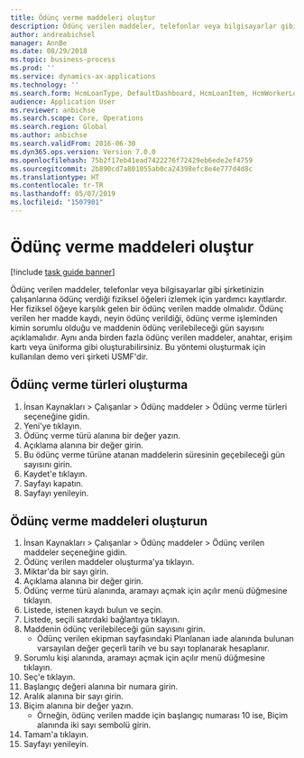 ```yaml
---
title: Ödünç verme maddeleri oluştur
description: Ödünç verilen maddeler, telefonlar veya bilgisayarlar gibi şirketinizin çalışanlarına ödünç verdiği fiziksel öğeleri izlemek için yardımcı kayıtlardır.
author: andreabichsel
manager: AnnBe
ms.date: 08/29/2018
ms.topic: business-process
ms.prod: ''
ms.service: dynamics-ax-applications
ms.technology: ''
ms.search.form: HcmLoanType, DefaultDashboard, HcmLoanItem, HcmWorkerLookUp
audience: Application User
ms.reviewer: anbichse
ms.search.scope: Core, Operations
ms.search.region: Global
ms.author: anbichse
ms.search.validFrom: 2016-06-30
ms.dyn365.ops.version: Version 7.0.0
ms.openlocfilehash: 75b2f17eb41ead7422276f72429eb6ede2ef4759
ms.sourcegitcommit: 2b890cd7a801055ab0ca24398efc8e4e777d4d8c
ms.translationtype: HT
ms.contentlocale: tr-TR
ms.lasthandoff: 05/07/2019
ms.locfileid: "1507901"
---
```

# <a name="create-loan-items"></a>Ödünç verme maddeleri oluştur

[!include [task guide banner](../../includes/task-guide-banner.md)]

Ödünç verilen maddeler, telefonlar veya bilgisayarlar gibi şirketinizin çalışanlarına ödünç verdiği fiziksel öğeleri izlemek için yardımcı kayıtlardır. Her fiziksel öğeye karşılık gelen bir ödünç verilen madde olmalıdır. Ödünç verilen her madde kaydı, neyin ödünç verildiği, ödünç verme işleminden kimin sorumlu olduğu ve maddenin ödünç verilebileceği gün sayısını açıklamalıdır. Aynı anda birden fazla ödünç verilen maddeler, anahtar, erişim kartı veya üniforma gibi oluşturabilirsiniz. Bu yöntemi oluşturmak için kullanılan demo veri şirketi USMF'dir.


## <a name="create-loan-types"></a>Ödünç verme türleri oluşturma
1. İnsan Kaynakları > Çalışanlar > Ödünç maddeler > Ödünç verme türleri seçeneğine gidin.
2. Yeni'ye tıklayın.
3. Ödünç verme türü alanına bir değer yazın.
4. Açıklama alanına bir değer girin.
5. Bu ödünç verme türüne atanan maddelerin süresinin geçebileceği gün sayısını girin. 
6. Kaydet'e tıklayın.
7. Sayfayı kapatın.
8. Sayfayı yenileyin.

## <a name="create-loan-items"></a>Ödünç verme maddeleri oluşturun
1. İnsan Kaynakları > Çalışanlar > Ödünç maddeler > Ödünç verilen maddeler seçeneğine gidin.
2. Ödünç verilen maddeler oluşturma'ya tıklayın.
3. Miktar'da bir sayı girin.
4. Açıklama alanına bir değer girin.
5. Ödünç verme türü alanında, aramayı açmak için açılır menü düğmesine tıklayın.
6. Listede, istenen kaydı bulun ve seçin.
7. Listede, seçili satırdaki bağlantıya tıklayın.
8. Maddenin ödünç verilebileceği gün sayısını girin.
    * Ödünç verilen ekipman sayfasındaki Planlanan iade alanında bulunan varsayılan değer geçerli tarih ve bu sayı toplanarak hesaplanır.  
9. Sorumlu kişi alanında, aramayı açmak için açılır menü düğmesine tıklayın.
10. Seç'e tıklayın.
11. Başlangıç değeri alanına bir numara girin.
12. Aralık alanına bir sayı girin.
13. Biçim alanına bir değer yazın.
    * Örneğin, ödünç verilen madde için başlangıç numarası 10 ise, Biçim alanında iki sayı sembolü girin.  
14. Tamam'a tıklayın.
15. Sayfayı yenileyin.

